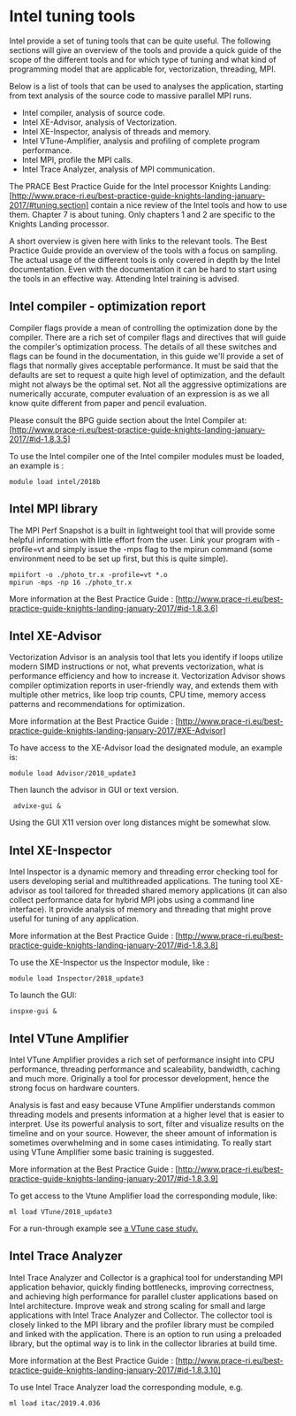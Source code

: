 # Intel tuning tools

Intel provide a set of tuning tools that can be quite useful. The
following sections will give an overview of the tools and provide a
quick guide of the scope of the different tools and for which type of
tuning and what kind of programming model that are applicable for,
vectorization, threading, MPI.

Below is a list of tools that can be used to analyses the
application, starting from text analysis of the source code to massive
parallel MPI runs. 

* Intel compiler, analysis of source code. 
* Intel XE-Advisor, analysis of Vectorization. 
* Intel XE-Inspector, analysis of threads and memory.
* Intel VTune-Amplifier, analysis and profiling of complete program performance. 
* Intel MPI, profile the MPI calls. 
* Intel Trace Analyzer, analysis of MPI communication.


The PRACE Best Practice Guide for the Intel processor Knights Landing:
[http://www.prace-ri.eu/best-practice-guide-knights-landing-january-2017/#tuning.section]
contain a nice review of the Intel tools and how to use them. Chapter 7 is about
tuning. Only chapters 1 and 2 are specific to the Knights Landing processor.

A short overview is given here with links to the relevant tools.
The Best Practice Guide provide an overview of the tools with a focus on 
sampling. The actual usage of the different tools is only covered in depth 
by the Intel documentation. Even with the documentation it can be hard to 
start using the tools in an effective way. Attending Intel training is advised. 


## Intel compiler - optimization report

Compiler flags provide a mean of controlling the optimization done by
the compiler. There are a rich set of compiler flags and directives
that will guide the compiler's optimization process. The details of
all these switches and flags can be found in the documentation, in
this guide we'll provide a set of flags that normally gives acceptable
performance. It must be said that the defaults are set to request a
quite high level of optimization, and the default might not always be
the optimal set. Not all the aggressive optimizations are numerically
accurate, computer evaluation of an expression is as we all know quite
different from paper and pencil evaluation.

Please consult the BPG guide section about the Intel Compiler at:
[http://www.prace-ri.eu/best-practice-guide-knights-landing-january-2017/#id-1.8.3.5]


To use the Intel compiler one of the Intel compiler modules must be loaded,
an example is :
```
module load intel/2018b
```


## Intel MPI library

The MPI Perf Snapshot is a built in lightweight tool that will provide
some helpful information with little effort from the user. Link your
program with -profile=vt and simply issue the -mps flag to the mpirun
command (some environment need to be set up first, but this is quite
simple).

```
mpiifort -o ./photo_tr.x -profile=vt *.o
mpirun -mps -np 16 ./photo_tr.x
```

More information at the Best Practice Guide  :
[http://www.prace-ri.eu/best-practice-guide-knights-landing-january-2017/#id-1.8.3.6]



## Intel XE-Advisor

Vectorization Advisor is an analysis tool that lets you identify if
loops utilize modern SIMD instructions or not, what prevents
vectorization, what is performance efficiency and how to increase
it. Vectorization Advisor shows compiler optimization reports in
user-friendly way, and extends them with multiple other metrics, like
loop trip counts, CPU time, memory access patterns and recommendations
for optimization.

More information at the Best Practice Guide  :
[http://www.prace-ri.eu/best-practice-guide-knights-landing-january-2017/#XE-Advisor]

To have access to the XE-Advisor load the designated module, an example is:
```
module load Advisor/2018_update3
```
Then launch the advisor in GUI or text version.
```
 advixe-gui &
```
Using the GUI X11 version over long distances might be somewhat slow.


## Intel XE-Inspector

Intel Inspector is a dynamic memory and threading error checking tool
for users developing serial and multithreaded applications.  The
tuning tool XE-advisor as tool tailored for threaded shared memory
applications (it can also collect performance data for hybrid MPI
jobs using a command line interface). It provide analysis of memory
and threading that might prove useful for tuning of any application.

More information at the Best Practice Guide  :
[http://www.prace-ri.eu/best-practice-guide-knights-landing-january-2017/#id-1.8.3.8]

To use the XE-Inspector us the Inspector module, like :
```
module load Inspector/2018_update3
```
To launch the GUI:
```
inspxe-gui &
```

## Intel VTune Amplifier

Intel VTune Amplifier provides a rich set of performance insight into
CPU performance, threading performance and scaleability, bandwidth,
caching and much more. Originally a tool for processor development,
hence the strong focus on hardware counters.

Analysis is fast and easy because VTune Amplifier understands common
threading models and presents information at a higher level that is
easier to interpret. Use its powerful analysis to sort, filter and
visualize results on the timeline and on your source. However, the
sheer amount of information is sometimes overwhelming and in some
cases intimidating. To really start using VTune Amplifier some basic
training is suggested.

More information at the Best Practice Guide  :
[http://www.prace-ri.eu/best-practice-guide-knights-landing-january-2017/#id-1.8.3.9]

To get access to the Vtune Amplifier load the corresponding module, like:

```
ml load VTune/2018_update3
```

For a run-through example see [a VTune case study.](vtune/vtune.md)


## Intel Trace Analyzer
Intel Trace Analyzer and Collector is a graphical tool for
understanding MPI application behavior, quickly finding bottlenecks,
improving correctness, and achieving high performance for parallel
cluster applications based on Intel architecture. Improve weak and
strong scaling for small and large applications with Intel Trace
Analyzer and Collector.  The collector tool is closely linked to the
MPI library and the profiler library must be compiled and linked with
the application. There is an option to run using a preloaded library,
but the optimal way is to link in the collector libraries at build
time.

More information at the Best Practice Guide  :
[http://www.prace-ri.eu/best-practice-guide-knights-landing-january-2017/#id-1.8.3.10]

 To use Intel Trace Analyzer load the corresponding module, e.g.
 
 ```
 ml load itac/2019.4.036
 ```
 

